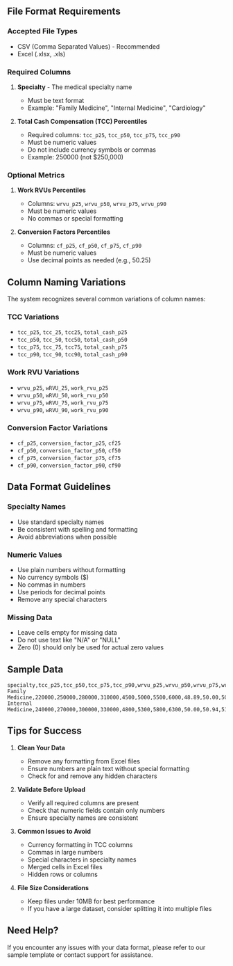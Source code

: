 ## File Format Requirements

### Accepted File Types
- CSV (Comma Separated Values) - Recommended
- Excel (.xlsx, .xls)

### Required Columns
1. **Specialty** - The medical specialty name
   - Must be text format
   - Example: "Family Medicine", "Internal Medicine", "Cardiology"

2. **Total Cash Compensation (TCC) Percentiles**
   - Required columns: `tcc_p25`, `tcc_p50`, `tcc_p75`, `tcc_p90`
   - Must be numeric values
   - Do not include currency symbols or commas
   - Example: 250000 (not $250,000)

### Optional Metrics
1. **Work RVUs Percentiles**
   - Columns: `wrvu_p25`, `wrvu_p50`, `wrvu_p75`, `wrvu_p90`
   - Must be numeric values
   - No commas or special formatting

2. **Conversion Factors Percentiles**
   - Columns: `cf_p25`, `cf_p50`, `cf_p75`, `cf_p90`
   - Must be numeric values
   - Use decimal points as needed (e.g., 50.25)

## Column Naming Variations
The system recognizes several common variations of column names:

### TCC Variations
- `tcc_p25`, `tcc_25`, `tcc25`, `total_cash_p25`
- `tcc_p50`, `tcc_50`, `tcc50`, `total_cash_p50`
- `tcc_p75`, `tcc_75`, `tcc75`, `total_cash_p75`
- `tcc_p90`, `tcc_90`, `tcc90`, `total_cash_p90`

### Work RVU Variations
- `wrvu_p25`, `wRVU_25`, `work_rvu_p25`
- `wrvu_p50`, `wRVU_50`, `work_rvu_p50`
- `wrvu_p75`, `wRVU_75`, `work_rvu_p75`
- `wrvu_p90`, `wRVU_90`, `work_rvu_p90`

### Conversion Factor Variations
- `cf_p25`, `conversion_factor_p25`, `cf25`
- `cf_p50`, `conversion_factor_p50`, `cf50`
- `cf_p75`, `conversion_factor_p75`, `cf75`
- `cf_p90`, `conversion_factor_p90`, `cf90`

## Data Format Guidelines

### Specialty Names
- Use standard specialty names
- Be consistent with spelling and formatting
- Avoid abbreviations when possible

### Numeric Values
- Use plain numbers without formatting
- No currency symbols ($)
- No commas in numbers
- Use periods for decimal points
- Remove any special characters

### Missing Data
- Leave cells empty for missing data
- Do not use text like "N/A" or "NULL"
- Zero (0) should only be used for actual zero values

## Sample Data
```csv
specialty,tcc_p25,tcc_p50,tcc_p75,tcc_p90,wrvu_p25,wrvu_p50,wrvu_p75,wrvu_p90,cf_p25,cf_p50,cf_p75,cf_p90
Family Medicine,220000,250000,280000,310000,4500,5000,5500,6000,48.89,50.00,50.91,51.67
Internal Medicine,240000,270000,300000,330000,4800,5300,5800,6300,50.00,50.94,51.72,52.38
```

## Tips for Success
1. **Clean Your Data**
   - Remove any formatting from Excel files
   - Ensure numbers are plain text without special formatting
   - Check for and remove any hidden characters

2. **Validate Before Upload**
   - Verify all required columns are present
   - Check that numeric fields contain only numbers
   - Ensure specialty names are consistent

3. **Common Issues to Avoid**
   - Currency formatting in TCC columns
   - Commas in large numbers
   - Special characters in specialty names
   - Merged cells in Excel files
   - Hidden rows or columns

4. **File Size Considerations**
   - Keep files under 10MB for best performance
   - If you have a large dataset, consider splitting it into multiple files

## Need Help?
If you encounter any issues with your data format, please refer to our sample template or contact support for assistance. 
